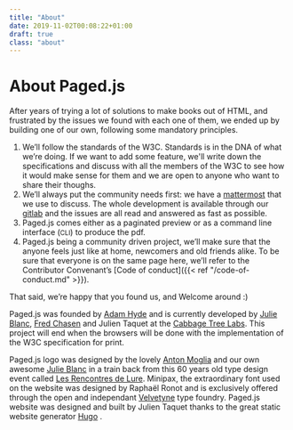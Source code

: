 ```yaml
---
title: "About"
date: 2019-11-02T00:08:22+01:00
draft: true
class: "about"
---
```


# About Paged.js

After years of trying a lot of solutions to make books out of HTML, and frustrated by the issues we found with each one of them, we ended up by building one of our own, following some mandatory principles.

1. We’ll follow the standards of the W3C. Standards is in the DNA of what we’re doing. If we want to add some feature, we'll write down the specifications and discuss with all the members of the W3C to see how it would make sense for them and we are open to anyone who want to share their thoughs.
2. We’ll always put the community needs first: we have a [mattermost](https://mattermost.pagedmedia.org) that we use to discuss. The whole development is available through our [gitlab](https://gitlab.pagedmedia.org) and the issues are all read and answered as fast as possible.
3. Paged.js comes either as a paginated preview or as a command line interface (<small>CLI</small>) to produce the pdf.
4. Paged.js being a community driven project, we’ll make sure that the anyone feels just like at home, newcomers and old friends alike. To be sure that everyone is on the same page here, we’ll refer to the Contributor Convenant’s [Code of conduct]({{< ref "/code-of-conduct.md" >}}).

That said, we’re happy that you found us, and Welcome around :)

Paged.js was founded by [Adam Hyde](https://www.adamhyde.net) and is currently developed by [Julie Blanc](http://julie-blanc.fr), [Fred Chasen](http://fchasen.com/) and Julien Taquet at the [Cabbage Tree Labs](https://www.cabbagetreelabs.org). This project will end when the browsers will be done with the implementation of the W3C specification for print.

Paged.js logo was designed by the lovely [Anton Moglia](http://moglia.fr/) and our own awesome [Julie Blanc](http://julie-blanc.fr) in a train back from this 60 years old type design event called [Les Rencontres de Lure](http://delure.org). 
Minipax, the extraordinary font used on the website was designed by Raphaël Ronot and is exclusively offered through the open and independant [Velvetyne](https://www.velvetyne.fr/) type foundry. 
Paged.js website was designed and built by Julien Taquet thanks to the great static website generator [Hugo](https://gohugo.io/) . 

